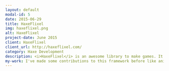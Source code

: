 ```yaml
---
layout: default
modal-id: 5
date: 2015-06-29
title: HaxeFlixel
img: haxeflixel.png
alt: HaxeFlixel
project-date: June 2015
client: HaxeFlixel
client_url: http://haxeflixel.com/
category: Haxe Development
description: <i>HaxeFlixel</i> is an awesome library to make games. It was a port to Haxe of <i>Flixel</i> which uses AS3. It builds on top of OpenFL and can target a lot of different targets like Windows, Linux, Mac OS X, Flash, Android, iOS, HTML5, Neko,...
my-work: I've made some contributions to this framework before like animated tiles for a tilemap. My last contribution is per camera post-processing support thanks to my work on OpenFL adding custom shader support on it.
---
```


